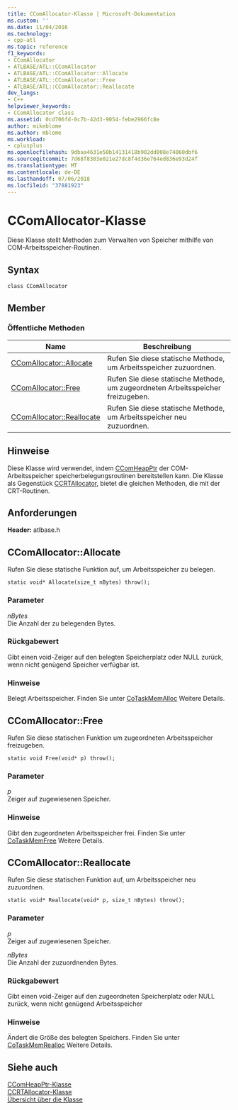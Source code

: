 ```yaml
---
title: CComAllocator-Klasse | Microsoft-Dokumentation
ms.custom: ''
ms.date: 11/04/2016
ms.technology:
- cpp-atl
ms.topic: reference
f1_keywords:
- CComAllocator
- ATLBASE/ATL::CComAllocator
- ATLBASE/ATL::CComAllocator::Allocate
- ATLBASE/ATL::CComAllocator::Free
- ATLBASE/ATL::CComAllocator::Reallocate
dev_langs:
- C++
helpviewer_keywords:
- CComAllocator class
ms.assetid: 0cd706fd-0c7b-42d3-9054-febe2966fc8e
author: mikeblome
ms.author: mblome
ms.workload:
- cplusplus
ms.openlocfilehash: 9dbaa4631e50b14131418b902dd008e74060dbf6
ms.sourcegitcommit: 7d68f8303e021e27dc8f4d36e764ed836e93d24f
ms.translationtype: MT
ms.contentlocale: de-DE
ms.lasthandoff: 07/06/2018
ms.locfileid: "37881923"
---
```

# <a name="ccomallocator-class"></a>CComAllocator-Klasse
Diese Klasse stellt Methoden zum Verwalten von Speicher mithilfe von COM-Arbeitsspeicher-Routinen.  
  
## <a name="syntax"></a>Syntax  
  
```
class CComAllocator
```  
  
## <a name="members"></a>Member  
  
### <a name="public-methods"></a>Öffentliche Methoden  
  
|Name|Beschreibung|  
|----------|-----------------|  
|[CComAllocator::Allocate](#allocate)|Rufen Sie diese statische Methode, um Arbeitsspeicher zuzuordnen.|  
|[CComAllocator::Free](#free)|Rufen Sie diese statische Methode, um zugeordneten Arbeitsspeicher freizugeben.|  
|[CComAllocator::Reallocate](#reallocate)|Rufen Sie diese statische Methode, um Arbeitsspeicher neu zuzuordnen.|  
  
## <a name="remarks"></a>Hinweise  
 Diese Klasse wird verwendet, indem [CComHeapPtr](../../atl/reference/ccomheapptr-class.md) der COM-Arbeitsspeicher speicherbelegungsroutinen bereitstellen kann. Die Klasse als Gegenstück [CCRTAllocator](../../atl/reference/ccrtallocator-class.md), bietet die gleichen Methoden, die mit der CRT-Routinen.  
  
## <a name="requirements"></a>Anforderungen  
 **Header:** atlbase.h  
  
##  <a name="allocate"></a>  CComAllocator::Allocate  
 Rufen Sie diese statische Funktion auf, um Arbeitsspeicher zu belegen.  
  
```
static void* Allocate(size_t nBytes) throw();
```  
  
### <a name="parameters"></a>Parameter  
 *nBytes*  
 Die Anzahl der zu belegenden Bytes.  
  
### <a name="return-value"></a>Rückgabewert  
 Gibt einen void-Zeiger auf den belegten Speicherplatz oder NULL zurück, wenn nicht genügend Speicher verfügbar ist.  
  
### <a name="remarks"></a>Hinweise  
 Belegt Arbeitsspeicher. Finden Sie unter [CoTaskMemAlloc](http://msdn.microsoft.com/library/windows/desktop/ms692727) Weitere Details.  
  
##  <a name="free"></a>  CComAllocator::Free  
 Rufen Sie diese statischen Funktion um zugeordneten Arbeitsspeicher freizugeben.  
  
```
static void Free(void* p) throw();
```  
  
### <a name="parameters"></a>Parameter  
 *p*  
 Zeiger auf zugewiesenen Speicher.  
  
### <a name="remarks"></a>Hinweise  
 Gibt den zugeordneten Arbeitsspeicher frei. Finden Sie unter [CoTaskMemFree](http://msdn.microsoft.com/library/windows/desktop/ms680722) Weitere Details.  
  
##  <a name="reallocate"></a>  CComAllocator::Reallocate  
 Rufen Sie diese statischen Funktion auf, um Arbeitsspeicher neu zuzuordnen.  
  
```
static void* Reallocate(void* p, size_t nBytes) throw();
```  
  
### <a name="parameters"></a>Parameter  
 *p*  
 Zeiger auf zugewiesenen Speicher.  
  
 *nBytes*  
 Die Anzahl der zuzuordnenden Bytes.  
  
### <a name="return-value"></a>Rückgabewert  
 Gibt einen void-Zeiger auf den zugeordneten Speicherplatz oder NULL zurück, wenn nicht genügend Arbeitsspeicher  
  
### <a name="remarks"></a>Hinweise  
 Ändert die Größe des belegten Speichers. Finden Sie unter [CoTaskMemRealloc](http://msdn.microsoft.com/library/windows/desktop/ms687280) Weitere Details.  
  
## <a name="see-also"></a>Siehe auch  
 [CComHeapPtr-Klasse](../../atl/reference/ccomheapptr-class.md)   
 [CCRTAllocator-Klasse](../../atl/reference/ccrtallocator-class.md)   
 [Übersicht über die Klasse](../../atl/atl-class-overview.md)
